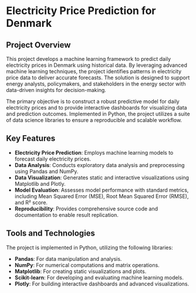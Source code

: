 # Electricity Price Prediction for Denmark

## Project Overview
This project develops a machine learning framework to predict daily electricity prices in Denmark using historical data. By leveraging advanced machine learning techniques, the project identifies patterns in electricity price data to deliver accurate forecasts. The solution is designed to support energy analysts, policymakers, and stakeholders in the energy sector with data-driven insights for decision-making.

The primary objective is to construct a robust predictive model for daily electricity prices and to provide interactive dashboards for visualizing data and prediction outcomes. Implemented in Python, the project utilizes a suite of data science libraries to ensure a reproducible and scalable workflow.

## Key Features
- **Electricity Price Prediction**: Employs machine learning models to forecast daily electricity prices.
- **Data Analysis**: Conducts exploratory data analysis and preprocessing using Pandas and NumPy.
- **Data Visualization**: Generates static and interactive visualizations using Matplotlib and Plotly.
- **Model Evaluation**: Assesses model performance with standard metrics, including Mean Squared Error (MSE), Root Mean Squared Error (RMSE), and R² score.
- **Reproducibility**: Provides comprehensive source code and documentation to enable result replication.

## Tools and Technologies
The project is implemented in Python, utilizing the following libraries:
- **Pandas**: For data manipulation and analysis.
- **NumPy**: For numerical computations and matrix operations.
- **Matplotlib**: For creating static visualizations and plots.
- **Scikit-learn**: For developing and evaluating machine learning models.
- **Plotly**: For building interactive dashboards and advanced visualizations.
